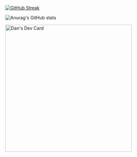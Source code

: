 <!--
**danlopz/danlopz** is a ✨ _special_ ✨ repository because its `README.md` (this file) appears on your GitHub profile.

Here are some ideas to get you started:

- 🔭 I’m currently working on ...
- 🌱 I’m currently learning ...
- 👯 I’m looking to collaborate on ...
- 🤔 I’m looking for help with ...
- 💬 Ask me about ...
- 📫 How to reach me: ...
- 😄 Pronouns: ...
- ⚡ Fun fact: ...
-->

[![GitHub Streak](https://github-readme-streak-stats.herokuapp.com?user=danlopz&theme=android-dark&locale=es&date_format=j%20M%5B%20Y%5D)](https://git.io/streak-stats)

![Anurag's GitHub stats](https://github-readme-stats.vercel.app/api?username=danlopz&show_icons=true&theme=algolia&include_all_commits=true&count_private=true)

<a href="https://app.daily.dev/danlop"><img src="https://api.daily.dev/devcards/99ca266acbb54ebc9f3685706c4b3dcc.png?r=bgx" width="400" alt="Dan's Dev Card"/></a>
